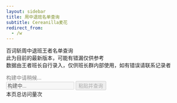 ```yaml
---
layout: sidebar
title: 周中退班名单查询
subtitle: Cereanilla麦花
redirect_from:
  - /w
---
```

百词斩周中退班王者名单查询<br>
此为目前的最新版本，可能有错漏仅供参考<br>
<span class="pink">数据由王者班长自行录入，仅供班长群内部使用，如有错误请联系记录者</span><br>
<div id="date" style="color:gray">构建中请稍候...</div>
<input id="searchInput" placeholder="输入要搜索的信息..." value="构建中..." onpaste="handlePaste(event)" disabled>
<button id="searchBtn" class="btn" onclick="checkPasteBoard()" disabled>粘贴并查询</button><br>
<div id="result-cnt"></div>
<div id="result"></div>
<!-- jszip3.7.1 -->
<script src="{{ site.baseurl }}/assets/js/jszip.min.js"></script>
<script src="{{ site.baseurl }}/assets/js/wafer.js"></script>
<!-- busuanzi寄咯@25.7.14 -->
<!-- <script async src="//busuanzi.ibruce.info/busuanzi/2.3/busuanzi.pure.mini.js"></script> -->
<span id="busuanzi_container_page_pv">本页总访问量<span id="busuanzi_value_page_pv"></span>次</span>